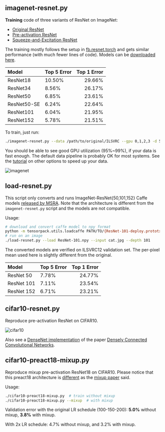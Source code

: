 
## imagenet-resnet.py

__Training__ code of three variants of ResNet on ImageNet:

* [Original ResNet](https://arxiv.org/abs/1512.03385)
* [Pre-activation ResNet](https://arxiv.org/abs/1603.05027)
* [Squeeze-and-Excitation ResNet](https://arxiv.org/abs/1709.01507)

The training mostly follows the setup in [fb.resnet.torch](https://github.com/facebook/fb.resnet.torch)
and gets similar performance (with much fewer lines of code).
Models can be [downloaded here](https://goo.gl/6XjK9V).

| Model              | Top 5 Error | Top 1 Error |
|:-------------------|-------------|------------:|
| ResNet18           |     10.50%  |      29.66% |
| ResNet34					 |     8.56%   |      26.17% |
| ResNet50           |     6.85%   |      23.61% |
| ResNet50-SE				 |     6.24%   |      22.64% |
| ResNet101      		 |     6.04%   |      21.95% |
| ResNet152      		 |     5.78%   |      21.51% |

To train, just run:
```bash
./imagenet-resnet.py --data /path/to/original/ILSVRC --gpu 0,1,2,3 -d 50 [--mode resnet/preact/se]
```
You should be able to see good GPU utilization (95%~99%), if your data is fast enough.
The default data pipeline is probably OK for most systems.
See the [tutorial](http://tensorpack.readthedocs.io/en/latest/tutorial/efficient-dataflow.html) on other options to speed up your data.

![imagenet](imagenet-resnet.png)

## load-resnet.py

This script only converts and runs ImageNet-ResNet{50,101,152} Caffe models [released by MSRA](https://github.com/KaimingHe/deep-residual-networks).
Note that the architecture is different from the `imagenet-resnet.py` script and the models are not compatible.

Usage:
```bash
# download and convert caffe model to npy format
python -m tensorpack.utils.loadcaffe PATH/TO/{ResNet-101-deploy.prototxt,ResNet-101-model.caffemodel} ResNet101.npy
# run on an image
./load-resnet.py --load ResNet-101.npy --input cat.jpg --depth 101
```

The converted models are verified on ILSVRC12 validation set.
The per-pixel mean used here is slightly different from the original.

| Model              | Top 5 Error | Top 1 Error |
|:-------------------|-------------|------------:|
| ResNet 50          |      7.78%  |      24.77% |
| ResNet 101         |      7.11%  |      23.54% |
| ResNet 152         |      6.71%  |      23.21% |

## cifar10-resnet.py

Reproduce pre-activation ResNet on CIFAR10.

![cifar10](cifar10-resnet.png)

Also see a [DenseNet implementation](https://github.com/YixuanLi/densenet-tensorflow) of the paper [Densely Connected Convolutional Networks](https://arxiv.org/abs/1608.06993).


## cifar10-preact18-mixup.py

Reproduce mixup pre-activation ResNet18 on CIFAR10.
Please notice that this preact18 architecture is
[different](https://github.com/kuangliu/pytorch-cifar/blob/master/models/preact_resnet.py)
as the [mixup paper](https://arxiv.org/abs/1710.09412) said.

Usage:
```bash
./cifar10-preact18-mixup.py  # train without mixup
./cifar10-preact18-mixup.py --mixup	 # with mixup
```

Validation error with the original LR schedule (100-150-200): __5.0%__ without mixup, __3.8%__ with mixup.

With 2x LR schedule: 4.7% without mixup, and 3.2% with mixup.
